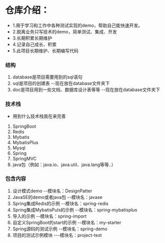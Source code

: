 # 仓库介绍：
- 1.用于学习和工作中各种测试实现的demo，帮助自己能快速开发。
- 2.脱离业务只写技术的demo，简单测试、集成、开发
- 3.长期积累长期维护
- 4.记录自己成长、积累
- 5.此项目长期维护、长期编写代码

### 结构
1. database是项目需要用到的sql语句
2. sql是项目的创建表 --现在放在database文件夹下
3. doc是项目用到一些文档、数据库设计表等等 --现在放在database文件夹下

### 技术栈

- 用到什么技术栈我在来完善
1. SpringBoot
2. Redis
3. Mybatis
4. MybatisPlus
5. Mysql
6. Spring
7. SpringMVC
8. java包（例如：java.io、java.util、java.lang等等..）

### 包含内容
1. 设计模式demo   --模块名：DesignPatter
2. JavaSE的demo或者java包  --模块名：javase
3. Spring集成Redis的示例  --模块名：spring-redis
4. Spring集成MybatisPuls的示例  --模块名：spring-mybatisplus
5. 导入的示例      --模块名：spring-import
6. 自定义SpringBoot的start的示例  --模块名：my-starter
7. Spring源码的测试示例   --模块名：spring-demo
8. 项目的测试示例模块     ---模块名：project-test



